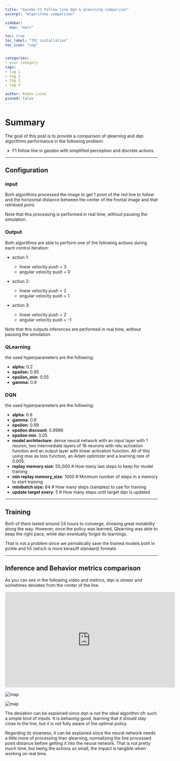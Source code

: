 ```yaml
---
title: "Gazebo F1 Follow line dqn & qlearning comparison"
excerpt: "Algorithms comparison"

sidebar:
  nav: "docs"

toc: true
toc_label: "TOC installation"
toc_icon: "cog"


categories:
- your category
tags:
- tag 1
- tag 2
- tag 3
- tag 4

author: Rubén Lucas
pinned: false
---
```


# Summary

The goal of this post is to provide a comparison of qlearning and dqn algorithms performance in the following problem:

- F1 follow line in gazebo with simplified perception and discrete actions.

---

## Configuration

### input

Both algorithms processed the image to get 1 point of the red line to follow
and the horizontal distance between the center of the frontal image and that retrieved point.

Note that this processing is performed in real time, without pausing the simulation.

### Output

Both algorithms are able to perform one of the following actions during each control iteration:
- action 1:  
  - linear velocity push = 3
  - angular velocity push = 0

- action 2:  
  - linear velocity push = 2 
  - angular velocity push = 1

- action 3:  
  - linear velocity push = 2
  - angular velocity push = -1

Note that this outputs inferences are performed in real time, without pausing the simulation.

### QLearning

the used hyperparameters are the following:
  - **alpha:** 0.2
  - **epsilon:** 0.95
  - **epsilon_min:** 0.05
  - **gamma:** 0.9


### DQN

the used hyperparameters are the following:
  - **alpha**: 0.8
  - **gamma**: 0.9
  - **epsilon**: 0.99
  - **epsilon discount**: 0.9986
  - **epsilon min**: 0.05
  - **model architecture**: dense neural network with an input layer with 1 neuron, 
    two intermediate layers of 16 neurons with relu activation function 
    and an output layer with linear activation function. All of this using
    mse as loss function, an Adam optimizer and a learning rate of 0.005.
  - **replay memory size**: 50_000 # How many last steps to keep for model training
  - **min replay memory_size**: 1000 # Minimum number of steps in a memory to start training
  - **minibatch size:** 64 # How many steps (samples) to use for training
  - **update target every**: 5  # How many steps until target dqn is updated

---

## Training

Both of them lasted around 24 hours to converge, showing great instability along the way.
However, once the policy was learned, Qlearning was able to keep the right pace, while 
dqn eventually forgot its learnings.

That is not a problem since we periodically save the trained models both in pickle and h5 (which is 
more keras/tf standard) formats

---

## Inference and Behavior metrics comparison

As you can see in the following video and metrics, dqn is slower and sometimes deviates from the center of the line.

<iframe width="560" height="315" src="https://www.youtube.com/embed/SKuoXAekYBw" title="YouTube video player" frameborder="0" allow="accelerometer; autoplay; clipboard-write; encrypted-media; gyroscope; picture-in-picture; web-share" allowfullscreen></iframe>

<p><img src="/2020-phd-ruben-lucas/assets/images/results_images/f1-follow-line/gazebo/sp1_discrete/comparison_dqn_qlearning.png" alt="map" class="img-responsive" /></p>
<p><img src="/2020-phd-ruben-lucas/assets/images/results_images/cartpole/solidityExperiments/refinement/refinementOfRefinement/init_pos.png" alt="map" class="img-responsive" /></p>

The deviation can be explained since dqn is not the ideal algorithm ofr such a simple kind of inputs.
It is behaving good, learning that it should stay close to the line, but it is not fully aware of the optimal
policy.

Regarding its slowness, it can be explained since the neural network needs a little more of processing than qlearning,
normalizing the line processed point distance before getting it into the neural network.
That is not pretty much time, but being the actions so small, the impact is tangible when working on real time.
